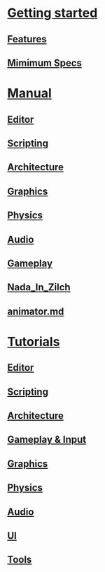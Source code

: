 # [Getting started](getting_started.md)
## [Features](getting_started/features.md)
## [Mimimum Specs](getting_started/min_specs.md)

# [Manual](zilch_editor_documentation/zilchmanual.md)
## [Editor ](zilch_editor_documentation/zilchmanual/editor.md)
## [Scripting](zilch_editor_documentation/zilchmanual/scripting.md)
## [Architecture](zilch_editor_documentation/zilchmanual/architecture.md)
## [Graphics](zilch_editor_documentation/zilchmanual/graphics.md)
## [Physics](zilch_editor_documentation/zilchmanual/physics.md)
## [Audio](zilch_editor_documentation/zilchmanual/audio.md)
## [Gameplay](zilch_editor_documentation/zilchmanual/gameplay.md)
## [Nada_In_Zilch](zilch_editor_documentation/zilchmanual/nada_in_zilch.md)
## [animator.md](zilch_editor_documentation/zilchmanual/animator.md)

# [Tutorials](zilch_editor_documentation/tutorials.md)
## [ Editor ](zilch_editor_documentation/tutorials/editor.md)
## [Scripting](zilch_editor_documentation/tutorials/scripting.md)
## [Architecture ](zilch_editor_documentation/tutorials/architecture.md)
## [Gameplay & Input](zilch_editor_documentation/tutorials/gameplay.md)
## [Graphics](zilch_editor_documentation/tutorials/graphics.md)
## [Physics](zilch_editor_documentation/tutorials/physics.md)
## [Audio](zilch_editor_documentation/tutorials/audio.md)
## [UI](zilch_editor_documentation/tutorials/ui.md)
## [Tools](zilch_editor_documentation/tutorials/external_zilch_engine_tools.md)